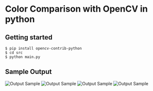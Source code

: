 # Color Comparison with OpenCV in python

## Getting started

```
$ pip install opencv-contrib-python
$ cd src
$ python main.py
```

## Sample Output
![Output Sample]("../sample_outputs/output_sample.png")
![Output Sample]("../sample_outputs/output_tshirt_sample_1.png")
![Output Sample]("../sample_outputs/output_tshirt_sample_2.png")
![Output Sample]("../sample_outputs/output_noise.png")